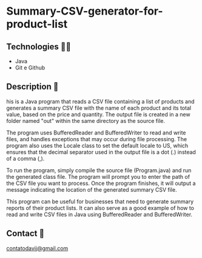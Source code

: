# Summary-CSV-generator-for-product-list

## Technologies  🧑‍💻 

- Java
- Git e Github

## Description 📖

his is a Java program that reads a CSV file containing a list of products and generates a summary CSV file with the name of each product and its total value, 
based on the price and quantity. The output file is created in a new folder named "out" within the same directory as the source file.

The program uses BufferedReader and BufferedWriter to read and write files, and handles exceptions that may occur during file processing. 
The program also uses the Locale class to set the default locale to US, which ensures that the decimal separator used in the output file is a dot
(.) instead of a comma (,).

To run the program, simply compile the source file (Program.java) and run the generated class file.
The program will prompt you to enter the path of the CSV file you want to process. Once the program finishes, 
it will output a message indicating the location of the generated summary CSV file.

This program can be useful for businesses that need to generate summary reports of their product lists. 
It can also serve as a good example of how to read and write CSV files in Java using BufferedReader and BufferedWriter.


## Contact 🤚 

contatodavij@gmail.com
